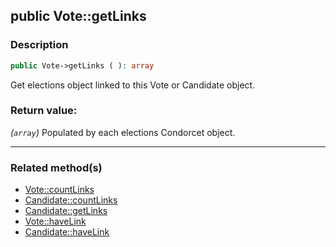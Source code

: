 ## public Vote::getLinks

### Description    

```php
public Vote->getLinks ( ): array
```

Get elections object linked to this Vote or Candidate object.
    

### Return value:   

*(```array```)* Populated by each elections Condorcet object.


---------------------------------------

### Related method(s)      

* [Vote::countLinks](/Docs/ApiReferences/Vote%20Class/public%20Vote--countLinks.md)    
* [Candidate::countLinks](/Docs/ApiReferences/Candidate%20Class/public%20Candidate--countLinks.md)    
* [Candidate::getLinks](/Docs/ApiReferences/Candidate%20Class/public%20Candidate--getLinks.md)    
* [Vote::haveLink](/Docs/ApiReferences/Vote%20Class/public%20Vote--haveLink.md)    
* [Candidate::haveLink](/Docs/ApiReferences/Candidate%20Class/public%20Candidate--haveLink.md)    
